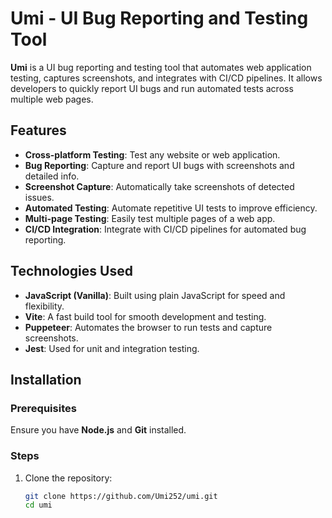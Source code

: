 # Umi - UI Bug Reporting and Testing Tool

**Umi** is a UI bug reporting and testing tool that automates web application testing, captures screenshots, and integrates with CI/CD pipelines. It allows developers to quickly report UI bugs and run automated tests across multiple web pages.

## Features

- **Cross-platform Testing**: Test any website or web application.
- **Bug Reporting**: Capture and report UI bugs with screenshots and detailed info.
- **Screenshot Capture**: Automatically take screenshots of detected issues.
- **Automated Testing**: Automate repetitive UI tests to improve efficiency.
- **Multi-page Testing**: Easily test multiple pages of a web app.
- **CI/CD Integration**: Integrate with CI/CD pipelines for automated bug reporting.

## Technologies Used

- **JavaScript (Vanilla)**: Built using plain JavaScript for speed and flexibility.
- **Vite**: A fast build tool for smooth development and testing.
- **Puppeteer**: Automates the browser to run tests and capture screenshots.
- **Jest**: Used for unit and integration testing.

## Installation

### Prerequisites

Ensure you have **Node.js** and **Git** installed.

### Steps

1. Clone the repository:
   ```bash
   git clone https://github.com/Umi252/umi.git
   cd umi
